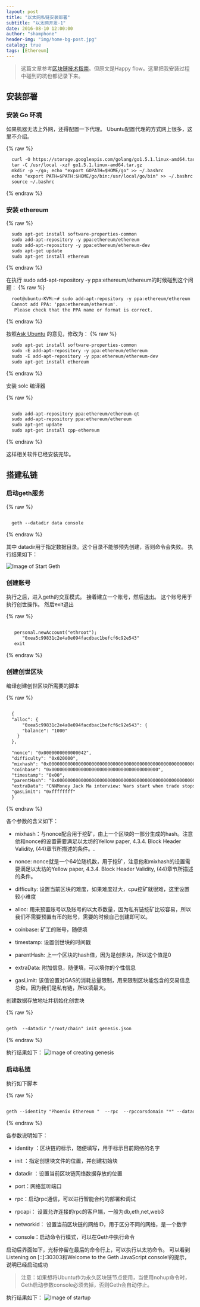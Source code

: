 ```yaml
---
layout: post
title: "以太网私链安装部署"
subtitle: "以太网开发-1"
date: 2016-08-10 12:00:00
author: "shamphone"
header-img: "img/home-bg-post.jpg"
catalog: true
tags: [Ethereum]
---
```


> 这篇文章参考[区块链技术指南](https://yeasy.gitbooks.io/blockchain_guide/content/ethereum/install.html)。但原文是Happy flow。这里把我安装过程中碰到的坑也都记录下来。

##  安装部署

### 安装 Go 环境
如果机器无法上外网，还得配置一下代理。 Ubuntu配置代理的方式网上很多，这里不介绍。

{% raw %}

```hbs
  curl -O https://storage.googleapis.com/golang/go1.5.1.linux-amd64.tar.gz
  tar -C /usr/local -xzf go1.5.1.linux-amd64.tar.gz
  mkdir -p ~/go; echo "export GOPATH=$HOME/go" >> ~/.bashrc
  echo "export PATH=$PATH:$HOME/go/bin:/usr/local/go/bin" >> ~/.bashrc
  source ~/.bashrc
```

{% endraw %}

### 安装 ethereum

{% raw %}

```hbs
  sudo apt-get install software-properties-common
  sudo add-apt-repository -y ppa:ethereum/ethereum
  sudo add-apt-repository -y ppa:ethereum/ethereum-dev
  sudo apt-get update
  sudo apt-get install ethereum
```

{% endraw %}

在执行  sudo add-apt-repository -y ppa:ethereum/ethereum的时候碰到这个问题：
{% raw %}

```hbs
  root@ubuntu-KVM:~# sudo add-apt-repository -y ppa:ethereum/ethereum
  Cannot add PPA: 'ppa:ethereum/ethereum'.
   Please check that the PPA name or format is correct.
```

{% endraw %}

按照[Ask Ubuntu](http://askubuntu.com/questions/429803/cannot-add-ppa-please-check-that-the-ppa-name-or-format-is-correct) 的意见，修改为：
{% raw %}

```hbs
  sudo apt-get install software-properties-common
  sudo -E add-apt-repository -y ppa:ethereum/ethereum
  sudo -E add-apt-repository -y ppa:ethereum/ethereum-dev
  sudo apt-get install ethereum
```

{% endraw %}



安装 solc 编译器

{% raw %}

```hbs

  sudo add-apt-repository ppa:ethereum/ethereum-qt
  sudo add-apt-repository ppa:ethereum/ethereum
  sudo apt-get update
  sudo apt-get install cpp-ethereum

```

{% endraw %}

这样相关软件已经安装完毕。 

## 搭建私链

### 启动geth服务

{% raw %}

```hbs

  geth --datadir data console

```

{% endraw %}

其中 datadir用于指定数据目录。这个目录不能够预先创建，否则命令会失败。 执行结果如下：

![Image of Start Geth](http://blog.lixf.cn/img/in-post/eth-1.png)

### 创建账号

执行之后，进入geth的交互模式。 接着建立一个账号，然后退出。 这个账号用于执行创世操作。 然后exit退出

{% raw %}

```hbs

   personal.newAccount("ethroot");
      "0xea5c99831c2e4a0e094facdbac1befcf6c92e543"
   exit

 ```

{% endraw %}

### 创建创世区块

编译创建创世区块所需要的脚本

{% raw %}

```hbs

  {
  "alloc": {
      "0xea5c99831c2e4a0e094facdbac1befcf6c92e543": {
      "balance": "1000"
    }
  },
 
  "nonce": "0x0000000000000042",
  "difficulty": "0x020000",
  "mixhash": "0x0000000000000000000000000000000000000000000000000000000000000000",
  "coinbase": "0x0000000000000000000000000000000000000000",
  "timestamp": "0x00",
  "parentHash": "0x0000000000000000000000000000000000000000000000000000000000000000",
  "extraData": "CNNMoney Jack Ma interview: Wars start when trade stops, 20160902",
  "gasLimit": "0xffffffff"
  }

 ```

{% endraw %}


各个参数的含义如下：

- mixhash：与nonce配合用于挖矿，由上一个区块的一部分生成的hash。注意他和nonce的设置需要满足以太坊的Yellow paper, 4.3.4. Block Header Validity, (44)章节所描述的条件。.

- nonce: nonce就是一个64位随机数，用于挖矿，注意他和mixhash的设置需要满足以太坊的Yellow paper, 4.3.4. Block Header Validity, (44)章节所描述的条件。

- difficulty: 设置当前区块的难度，如果难度过大，cpu挖矿就很难，这里设置较小难度

- alloc: 用来预置账号以及账号的以太币数量，因为私有链挖矿比较容易，所以我们不需要预置有币的账号，需要的时候自己创建即可以。

- coinbase: 矿工的账号，随便填

- timestamp: 设置创世块的时间戳

- parentHash: 上一个区块的hash值，因为是创世块，所以这个值是0

- extraData: 附加信息，随便填，可以填你的个性信息

- gasLimit: 该值设置对GAS的消耗总量限制，用来限制区块能包含的交易信息总和，因为我们是私有链，所以填最大。


创建数据存放地址并初始化创世块

{% raw %}

```hbs

geth  --datadir "/root/chain" init genesis.json 

 ```

{% endraw %}

执行结果如下：
![Image of creating genesis ](http://blog.lixf.cn/img/in-post/eth-2.png)

### 启动私链

执行如下脚本

{% raw %}

```hbs

geth --identity "Phoenix Ethereum "  --rpc  --rpccorsdomain "*" --datadir "/root/chain" --port "30303"  --rpcapi "db,eth,net,web3" --networkid 98888 console

 ```

{% endraw %}

各参数说明如下：

- identity ：区块链的标示，随便填写，用于标示目前网络的名字

- init ：指定创世块文件的位置，并创建初始块

- datadir ：设置当前区块链网络数据存放的位置

- port：网络监听端口

- rpc：启动rpc通信，可以进行智能合约的部署和调试

- rpcapi： 设置允许连接的rpc的客户端，一般为db,eth,net,web3

- networkid： 设置当前区块链的网络ID，用于区分不同的网络，是一个数字

- console：启动命令行模式，可以在Geth中执行命令

启动后界面如下，光标停留在最后的命令行上，可以执行以太坊命令。
可以看到Listening on [::]:30303和Welcome to the Geth JavaScript console!的提示，说明已经启动成功

> 注意：如果想将Ubuntu作为永久区块链节点使用，当使用nohup命令时，Geth启动参数console必须去掉，否则Geth会自动停止。

执行结果如下：
![Image of startup ](http://blog.lixf.cn/img/in-post/eth-3.png)